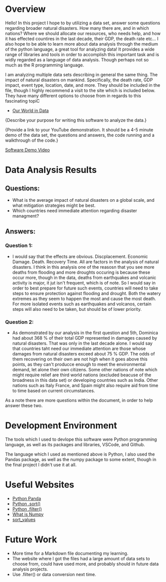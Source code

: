 # Overview

Hello! In this project I hope to by utilizing a data set, answer some questions regarding broader natural disasters. How many there are, and in which nations? Where we should allocate our resources, who needs help, and how it has effected countires in the last decade, their GDP, the death rate etc... I also hope to be able to learn more about data analysis through the medium of the python language, a great tool for analyzing data! It provides a wide range of libraries and tools in order to accomplish this important task and is widly regarded as a language of data analysis. Though perhaps not so much as the R programming language.

I am analyzing multiple data sets describing in general the same thing. The impact of natural disasters on mankind. Specifically, the death rate, GDP impact, event type, location, date, and more. They should be included in the file, though I highly recommend a visit to the site which is included below. They have many different options to choose from in regards to this fascinating topiC

* [Our World in Data](https://ourworldindata.org/)

{Describe your purpose for writing this software to analyze the data.}

{Provide a link to your YouTube demonstration.  It should be a 4-5 minute demo of the data set, the questions and answers, the code running and a walkthrough of the code.}

[Software Demo Video](http://youtube.link.goes.here)

# Data Analysis Results

## Questions: 

* What is the average impact of natural disasters on a global scale, and what mitigation strategies might be best.
* Which countries need immediate attention regarding disaster managment?

## Answers:

### Question 1:
* I would say that the effects are obvious. Discplacement. Economic Damage. Death. Recovery Time. All are factors in the analysis of natural disasters.
  I think in this analysis one of the reasosn that you see more deaths from flooding and more droughts occuring is because these occur more, though in the 
  data, deaths from earthquakes and volcanic activity is major, it jut isn't frequent, which is of note. So I would say in order to best prepare for 
  future such events, countries will need to take steps to ensure protection against flooding and drought. Both the watery extremes as they seem to happen
  the most and cause the most death. For more isolated events such as earthquakes and volcanos, certain steps will also need to be taken, but should be of
  lower priority.

### Question 2:
* As demonstrated by our analysis in the first question and 5th, Dominica had about 368 % of their total GDP represented in damages caused by natural disasters.
  That was only in the last decade alone. I would say that countries taht need our immediate attention are those whose damages from natural disasters
  exceed about 75 % GDP. The odds of them recovering on their own are not high when it goes above this points, as they can't producce enough to meet 
  the environmental demand, let alone their own citizens. Some other nations of note which might require relief are third world nations (excluded beacuse of the broadness in this data set)
  or developing countries such as India. Other nations such as Italy France, and Spain might also require aid from time to time based on current circumstances.

As a note there are more questions within the document, in order to help answer these two.

# Development Environment

The tools which I used to devlope this software were Python programming language, as well as its packages and libraries, VSCode, and Github.

The language which I used as mentioned above is Python, I also used the Pandas package, as well as the numpy package to some extent, though in the final project I didn't use it at all.

# Useful Websites

* [Python Panda](https://www.geeksforgeeks.org/python-pandas-dataframe-aggregate/#)
* [Python .sort()](https://www.geeksforgeeks.org/sort-in-python/)
* [Python .filter()](https://www.geeksforgeeks.org/filter-in-python/)
* [What is Numpy](https://numpy.org/doc/stable/user/whatisnumpy.html)
* [sort_values](https://www.w3schools.com/python/pandas/ref_df_sort_values.asp)

# Future Work

* More time for a Markdown file documenting my learning.
* The website where I got the files had a large amount of data sets to choose from, could have used more, and probably should in future data analysis projects.
* Use .filter() or data conversion next time.